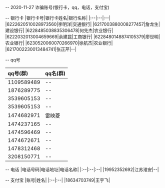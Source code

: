 -- 2020-11-27
诈骗账号(银行卡，qq，电话，支付宝)

-- 银行卡
|银行卡号|银行卡姓名|银行名称|
|:--|:--|:--|
|6222620510028973560|李明洋|交通银行|
|6217003880008277457|詹龙生|建设银行|
|6228485038835306478|何先杰|农业银行|
|6222032013004659669|余建昆|工商银行|
|6228480148874105379|廖世明|农业银行|
|6230520060070266970|徐航杰|农业银行|
|6217002230013484741|张正芹|--|

--  qq号

|qq号(群)|qq名(群)|
|:--|:--|
|1109589489|--|
|1876289775|--|
|3539605153|--|
|3539605153|--|
|1474682971|雷映菱|
|1474237165|--|
|1474596469|--|
|1474672671|--|
|1478312468|--|
|3208150771|--|

--  电话
|电话号码|电话地址|电话名称|
|:--|:--|:--|
|19952352692|江苏淮安|--|

--  支付宝
|账号|姓名|
|:--|:--|
|18634703749|王宇飞|




